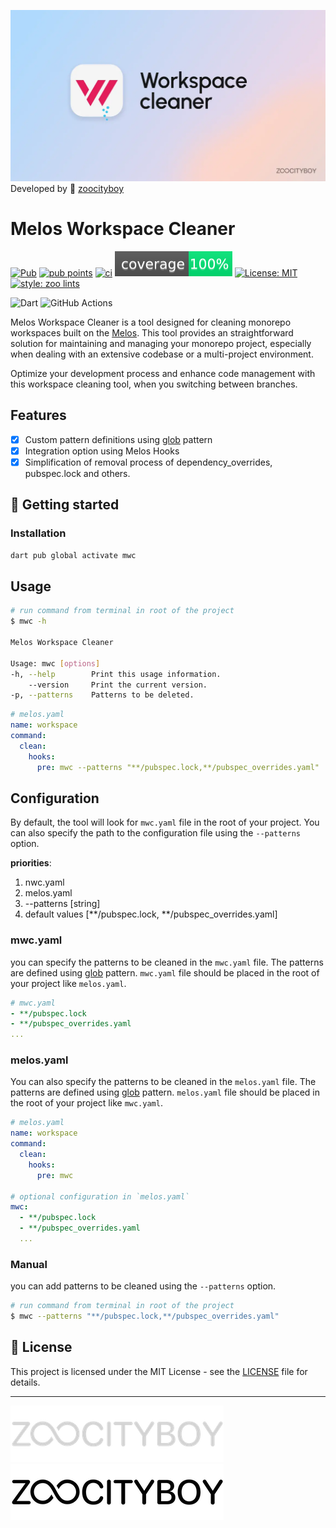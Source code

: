![alt text](https://raw.githubusercontent.com/zoocityboy/melos_workspace_cleaner/main/assets/workspace_cleaner.webp "Resoure")
Developed by 🦏 [zoocityboy][zoocityboy_link]
# Melos Workspace Cleaner

[![Pub](https://img.shields.io/pub/v/mwc.svg?style=flat-square)](https://pub.dev/packages/mwc)
[![pub points](https://img.shields.io/pub/points/mwc?style=flat-square&color=2E8B57&label=pub%20points)](https://pub.dev/packages/mwc/score)
[![ci](https://github.com/zoocityboy/melos_workspace_cleaner/actions/workflows/ci.yaml/badge.svg?style=flat-square)](https://github.com/zoocityboy/melos_workspace_cleaner/actions/workflows/ci.yaml)
[![coverage](https://raw.githubusercontent.com/zoocityboy/melos_workspace_cleaner/main/coverage_badge.svg?style=flat-square)](https://github.com/zoocityboy/melos_workspace_cleaner/actions)
[![License: MIT](https://img.shields.io/badge/license-MIT-purple.svg?style=flat-square)](https://opensource.org/licenses/MIT)
[![style: zoo lints](https://img.shields.io/badge/style-zoo_lints-3EB489.svg?style=flat-square)](https://pub.dev/packages/zoo_lints)

![Dart](https://img.shields.io/badge/dart-%230175C2.svg?style=flat-square&logo=dart&logoColor=white)
![GitHub Actions](https://img.shields.io/badge/github%20actions-%232671E5.svg?style=flat-square&logo=githubactions&logoColor=white)

Melos Workspace Cleaner is a tool designed for cleaning monorepo workspaces built on the [Melos](https://melos.invertase.dev/~melos-latest).
This tool provides an straightforward solution for maintaining and managing your monorepo project,
especially when dealing with an extensive codebase or a multi-project environment.

Optimize your development process and enhance code management with
this workspace cleaning tool, when you switching between branches.

## Features

- [X] Custom pattern definitions using [glob](https://pub.dev/packages/glob) pattern
- [X] Integration option using Melos Hooks
- [X] Simplification of removal process of dependency_overrides, pubspec.lock and others.

## 🚀  Getting started

### Installation

```bash
dart pub global activate mwc
```

## Usage

```bash
# run command from terminal in root of the project
$ mwc -h

Melos Workspace Cleaner

Usage: mwc [options]
-h, --help        Print this usage information.
    --version     Print the current version.
-p, --patterns    Patterns to be deleted.
```



```yaml
# melos.yaml
name: workspace
command:
  clean:
    hooks:
      pre: mwc --patterns "**/pubspec.lock,**/pubspec_overrides.yaml"
```

## Configuration

By default, the tool will look for `mwc.yaml` file in the root of your project.
You can also specify the path to the configuration file using the `--patterns` option.

**priorities**:
1. nwc.yaml
2. melos.yaml
3. --patterns [string]
4. default values [**/pubspec.lock, **/pubspec_overrides.yaml]


### mwc.yaml

you can specify the patterns to be cleaned in the `mwc.yaml` file. The patterns are defined using [glob](https://pub.dev/packages/glob) pattern.
`mwc.yaml` file should be placed in the root of your project like `melos.yaml`.

```yaml
# mwc.yaml
- **/pubspec.lock
- **/pubspec_overrides.yaml
...   
```

### melos.yaml 

You can also specify the patterns to be cleaned in the `melos.yaml` file. The patterns are defined using [glob](https://pub.dev/packages/glob) pattern.
`melos.yaml` file should be placed in the root of your project like `mwc.yaml`.

```yaml
# melos.yaml
name: workspace
command:
  clean:
    hooks:
      pre: mwc

# optional configuration in `melos.yaml`
mwc:
  - **/pubspec.lock
  - **/pubspec_overrides.yaml
  ...  
```
### Manual

you can add patterns to be cleaned using the `--patterns` option.

```bash
# run command from terminal in root of the project
$ mwc --patterns "**/pubspec.lock,**/pubspec_overrides.yaml"
```

## 📝 License

This project is licensed under the MIT License - see the [LICENSE](LICENSE) file for details.

-------------------
[![zoocityboy][logo_white]][zoocityboy_link_dark]
[![zoocityboy][logo_black]][zoocityboy_link_light]


[logo_black]:https://raw.githubusercontent.com/zoocityboy/zoo_brand/main/styles/README/zoocityboy_dark.png#gh-light-mode-only
[logo_white]: https://raw.githubusercontent.com/zoocityboy/zoo_brand/main/styles/README/zoocityboy_light.png#gh-dark-mode-only
[zoocityboy_link]: https://github.com/zoocityboy
[zoocityboy_link_dark]: https://github.com/zoocityboy#gh-dark-mode-only
[zoocityboy_link_light]: https://github.com/zoocityboy#gh-light-mode-only

